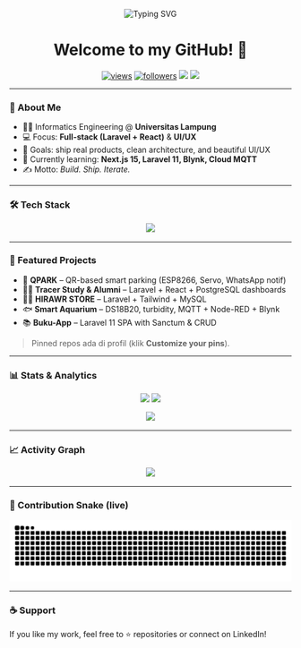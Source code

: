 <p align="center">
  <img src="https://readme-typing-svg.demolab.com?font=Montserrat&weight=700&size=28&pause=1200&color=00E5FF&center=true&vCenter=true&width=900&lines=Hi%F0%9F%91%8B+I'm+Dimas+Faqih+Nur+Aulia+Rohman;Informatics+Student+%7C+Web+%26+IoT+Enthusiast;Laravel+%2B+React+%7C+ESP8266%2FESP32+%7C+UI%2FUX;Building+useful+things+with+code+%26+hardware" alt="Typing SVG" />
</p>

<h1 align="center">Welcome to my GitHub! 🌌</h1>

<p align="center">
  <a href="https://github.com/DIMFAQ"><img src="https://komarev.com/ghpvc/?username=DIMFAQ&label=Profile%20Views&color=0e75b6&style=flat" alt="views" /></a>
  <a href="https://github.com/DIMFAQ?tab=followers"><img src="https://img.shields.io/github/followers/DIMFAQ?style=flat&color=ff69b4" alt="followers" /></a>
  <a href="mailto:dimasfaqih005@gmail.com"><img src="https://img.shields.io/badge/Email-dimasfaqih005%40gmail.com-red?logo=gmail" /></a>
  <a href="[https://www.linkedin.com/in/dimasfaqih](https://www.linkedin.com/in/dimas-faqih-nur-aulia-rohman-564437286/)"><img src="https://img.shields.io/badge/LinkedIn-Dimas%20Faqih-0a66c2?logo=linkedin&logoColor=white" /></a>
</p>

---

### 🚀 About Me
- 👨‍🎓 Informatics Engineering @ **Universitas Lampung**
- 💻 Focus: **Full-stack (Laravel + React)** & **UI/UX**
- 🎯 Goals: ship real products, clean architecture, and beautiful UI/UX
- 🌱 Currently learning: **Next.js 15, Laravel 11, Blynk, Cloud MQTT**
- ✍️ Motto: *Build. Ship. Iterate.*

---

### 🛠 Tech Stack
<p align="center">
  <img src="https://skillicons.dev/icons?i=html,css,js,ts,php,laravel,react,nextjs,nodejs,python,cpp,arduino,postgresql,mysql,sqlite,git,github,vscode,figma&perline=10" />
</p>

---

### 📌 Featured Projects
- 🔐 **QPARK** – QR-based smart parking (ESP8266, Servo, WhatsApp notif)
- 🧑‍🎓 **Tracer Study & Alumni** – Laravel + React + PostgreSQL dashboards
- 🧑‍🎓 **HIRAWR STORE** – Laravel + Tailwind + MySQL
- 🐟 **Smart Aquarium** – DS18B20, turbidity, MQTT + Node-RED + Blynk
- 📚 **Buku-App** – Laravel 11 SPA with Sanctum & CRUD

> Pinned repos ada di profil (klik **Customize your pins**).

---

### 📊 Stats & Analytics
<p align="center">
  <img height="165" src="https://github-readme-stats.vercel.app/api?username=DIMFAQ&show_icons=true&theme=tokyonight&hide_border=true" />
  <img height="165" src="https://github-readme-streak-stats.herokuapp.com?user=DIMFAQ&theme=tokyonight&hide_border=true" />
</p>

<p align="center">
  <img height="165" src="https://github-readme-stats.vercel.app/api/top-langs/?username=DIMFAQ&layout=compact&theme=tokyonight&hide_border=true&langs_count=8" />
</p>

---

### 📈 Activity Graph
<p align="center">
  <img src="https://github-readme-activity-graph.vercel.app/graph?username=DIMFAQ&theme=tokyo-night&hide_border=true" />
</p>

---

### 🐍 Contribution Snake (live)
<p align="center">
  <img src="https://raw.githubusercontent.com/DIMFAQ/DIMFAQ/output/github-contribution-grid-snake.svg" alt="snake animation">
</p>

---

### ☕ Support
If you like my work, feel free to ⭐ repositories or connect on LinkedIn!
